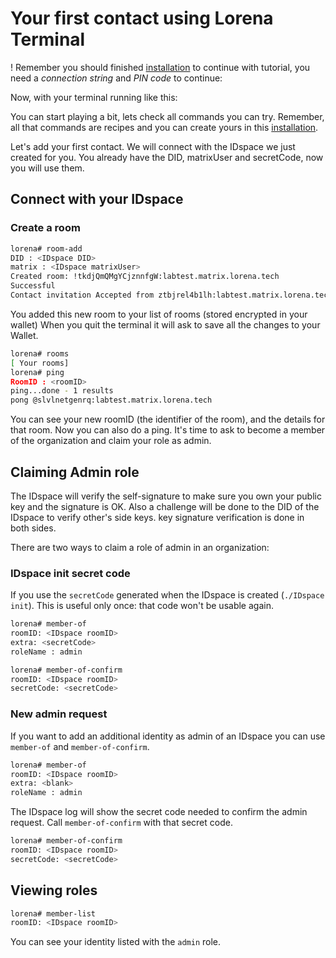 # Your first contact using Lorena Terminal

! Remember you should finished [installation](installation.md) to continue with tutorial, you need a _connection string_ and _PIN code_ to continue:

Now, with your terminal running like this:

You can start playing a bit, lets check all commands you can try. Remember, all that commands are recipes and you can create yours in this [installation](create-recipes.md).

Let's add your first contact. We will connect with the IDspace we just created for you. You already have the DID, matrixUser and secretCode, now you will use them.

## Connect with your IDspace

### Create a room

```bash
lorena# room-add
DID : <IDspace DID>
matrix : <IDspace matrixUser>
Created room: !tkdjQmQMgYCjznnfgW:labtest.matrix.lorena.tech
Successful
Contact invitation Accepted from ztbjrel4b1lh:labtest.matrix.lorena.tech
```

You added this new room to your list of rooms (stored encrypted in your wallet)
When you quit the terminal it will ask to save all the changes to your Wallet.

```bash
lorena# rooms
[ Your rooms]
lorena# ping
RoomID : <roomID>
ping...done - 1 results
pong @slvlnetgenrq:labtest.matrix.lorena.tech
```

You can see your new roomID (the identifier of the room), and the details for that room. Now you can also do a ping. It's time to ask to become a member of the organization and claim your role as admin.

## Claiming Admin role

The IDspace will verify the self-signature to make sure you own your public key and the signature is OK. Also a challenge will be done to the DID of the IDspace to verify other's side keys. key signature verification is done in both sides.

There are two ways to claim a role of admin in an organization:

### IDspace init secret code

If you use the `secretCode` generated when the IDspace is created (`./IDspace init`). This is useful only once: that code won't be usable again.

```bash
lorena# member-of
roomID: <IDspace roomID>
extra: <secretCode>
roleName : admin
```

```bash
lorena# member-of-confirm
roomID: <IDspace roomID>
secretCode: <secretCode>
```

### New admin request

If you want to add an additional identity as admin of an IDspace you can use `member-of` and `member-of-confirm`.

```bash
lorena# member-of
roomID: <IDspace roomID>
extra: <blank>
roleName : admin
```

The IDspace log will show the secret code needed to confirm the admin request. Call `member-of-confirm` with that secret code.

```bash
lorena# member-of-confirm
roomID: <IDspace roomID>
secretCode: <secretCode>
```

## Viewing roles

```bash
lorena# member-list
roomID: <IDspace roomID>
```

You can see your identity listed with the `admin` role.